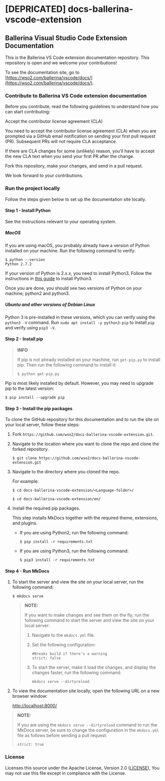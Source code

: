 # [DEPRICATED] docs-ballerina-vscode-extension

## Ballerina Visual Studio Code Extension Documentation

This is the Ballerina VS Code extension documentation repository. This repository is open and we welcome your contributions!

To see the documentation site, go to [https://wso2.com/ballerina/vscode/docs/](https://wso2.com/ballerina/vscode/docs/).

### Contribute to Ballerina VS Code extension documentation

Before you contribute, read the following guidelines to understand how you can start contributing:

Accept the contributor license agreement (CLA)

You need to accept the contributor license agreement (CLA) when you are prompted via a GitHub email notification on sending your first pull request (PR). Subsequent PRs will not require CLA acceptance.

If there are CLA changes for some (unlikely) reason, you'll have to accept the new CLA text when you send your first PR after the change.

Fork this repository, make your changes, and send in a pull request.

We look forward to your contributions.

### Run the project locally

Follow the steps given below to set up the documentation site locally.

#### Step 1 - Install Python

See the instructions relevant to your operating system.

##### MacOS
If you are using macOS, you probably already have a version of Python installed on your machine. Run the following command to verify:

```shell
$ python --version
Python 2.7.2
```

If your version of Python is 2.x.x, you need to install Python3. Follow the instructions in [this guide](https://docs.python-guide.org/starting/install3/osx/) to install Python3.

Once you are done, you should see two versions of Python on your machine; python2 and python3.

##### Ubuntu and other versions of Debian Linux

Python 3 is pre-installed in these versions, which you can verify using the `python3 -V` command. Run `sudo apt install -y python3-pip` to install `pip` and verify using `pip3 -V`.

#### Step 2 - Install pip
>
> **INFO**
>
> If pip is not already installed on your machine, run `get-pip.py` to install pip. Then run the following command to install it:
> ```shell
> $ python get-pip.py
> ```
>

Pip is most likely installed by default. However, you may need to upgrade pip to the latest version:

```shell
$ pip install --upgrade pip
```

#### Step 3 - Install the pip packages

To clone the GitHub repository for this documentation and to run the site on your local server, follow these steps:

1. Fork `https://github.com/wso2/docs-ballerina-vscode-extension.git`.
2. Navigate to the location where you want to clone the repo and clone the forked repository.

    ```shell
    $ git clone https://github.com/wso2/docs-ballerina-vscode-extension.git
    ```

3. Navigate to the directory where you cloned the repo.

    For example:

    ```shell
    $ cd docs-ballerina-vscode-extension/<Language-folder>/
    ```

    ```shell
    $ cd docs-ballerina-vscode-extension/en/
    ```

4. Install the required pip packages.

    This step installs MkDocs together with the required theme, extensions, and plugins.

    - If you are using Python2, run the following command:

      ```shell
      $ pip install -r requirements.txt
      ```

    - If you are using Python3, run the following command:

      ```shell
      $ pip3 install -r requirements.txt
      ```

#### Step 4 - Run MkDocs

1. To start the server and view the site on your local server, run the following command:

    ```shell
    $ mkdocs serve
    ```

    > **NOTE:**
    >
    > If you want to make changes and see them on the fly, run the following command to start the server and view the site on your local server:
    > 1. Navigate to the `mkdocs.yml` file.
    > 2. Set the following configuration: 
    >     ```
    >     #Breaks build if there's a warning
    >     strict: false
    >     ```
    > 3. To start the server, make it load the changes, and display the changes faster, run the following command: 
    >
    >    `mkdocs serve --dirtyreload`
  
2. To view the documentation site locally, open the following URL on a new browser window:

    [http://localhost:8000/](http://localhost:8000/)

> **NOTE:**
>
> If you are using the `mkdocs serve --dirtyreload` command to run the MkDocs server, be sure to change the configuration in the `mkdocs.yml` file as follows before sending a pull request:
>
> `strict: true` 

### License

Licenses this source under the Apache License, Version 2.0 ([LICENSE](LICENSE)), You may not use this file except in compliance with the License.
